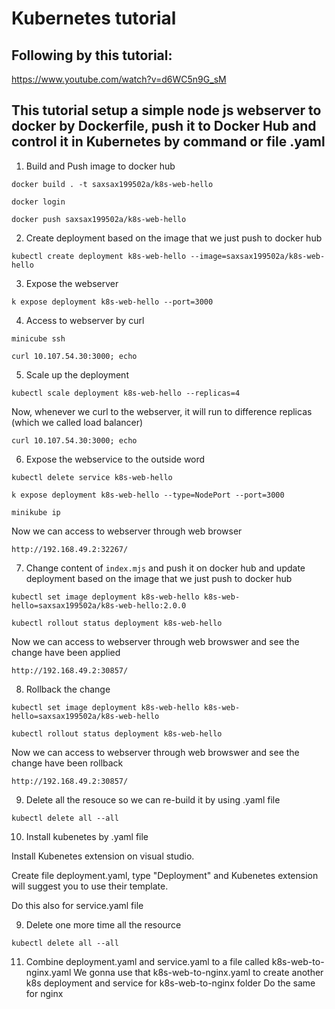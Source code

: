 # Kubernetes tutorial

## Following by this tutorial:
https://www.youtube.com/watch?v=d6WC5n9G_sM

## This tutorial setup a simple node js webserver to docker by Dockerfile, push it to Docker Hub and control it in Kubernetes by command or file .yaml

1. Build and Push image to docker hub

`docker build . -t saxsax199502a/k8s-web-hello`

`docker login`

`docker push saxsax199502a/k8s-web-hello`

2. Create deployment based on the image that we just push to docker hub

`kubectl create deployment k8s-web-hello --image=saxsax199502a/k8s-web-hello`

3. Expose the webserver

`k expose deployment k8s-web-hello --port=3000`

4. Access to webserver by curl

`minicube ssh`

`curl 10.107.54.30:3000; echo`

5. Scale up the deployment

`kubectl scale deployment k8s-web-hello --replicas=4`

Now, whenever we curl to the webserver, it will run to difference replicas (which we called load balancer)

`curl 10.107.54.30:3000; echo`

6. Expose the webservice to the outside word

`kubectl delete service k8s-web-hello`

`k expose deployment k8s-web-hello --type=NodePort --port=3000`

`minikube ip`

Now we can access to webserver through web browser

`http://192.168.49.2:32267/`

7. Change content of `index.mjs` and push it on docker hub and update deployment based on the image that we just push to docker hub

`kubectl set image deployment k8s-web-hello k8s-web-hello=saxsax199502a/k8s-web-hello:2.0.0`

`kubectl rollout status deployment k8s-web-hello`

Now we can access to webserver through web browswer and see the change have been applied

`http://192.168.49.2:30857/`

8. Rollback the change

`kubectl set image deployment k8s-web-hello k8s-web-hello=saxsax199502a/k8s-web-hello`

`kubectl rollout status deployment k8s-web-hello`

Now we can access to webserver through web browswer and see the change have been rollback

`http://192.168.49.2:30857/`

9. Delete all the resouce so we can re-build it by using .yaml file

`kubectl delete all --all`

10. Install kubenetes by .yaml file

Install Kubenetes extension on visual studio.

Create file deployment.yaml, type "Deployment" and Kubenetes extension will suggest you to use their template.

Do this also for service.yaml file

9. Delete one more time all the resource

`kubectl delete all --all`

11. Combine deployment.yaml and service.yaml to a file called k8s-web-to-nginx.yaml
We gonna use that k8s-web-to-nginx.yaml to create another k8s deployment and service for k8s-web-to-nginx folder
Do the same for nginx
